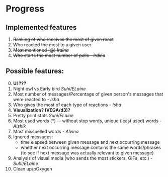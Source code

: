 # Progress

## Implemented features
1. ~~Ranking of who receives the most of given react~~
2. ~~Who reacted the most to a given user~~
3. ~~Most mentioned (@) *Irdina*~~
4. ~~Who starts the most number of polls - *Irdina*~~







## Possible features:
0. **UI ???**
1. Night owl vs Early bird *Suhi/ELaine*
2. Most number of messages/Percentage of given person's messages that were reacted to - *Isha*
3. Who gives the most of each type of reactions - *Isha*
4. **Visualization? (VEGA/d3)?**
5. Pretty print stats *Suhi/ELaine*
6. Most used words (*) -- without stop words, unique (least used) words - *Aishik*
7. Most misspelled words - *Alvina*
8. Ignored messages: 
   * time elapsed between given message and next occurring message
   * whether next occurring message contains the same words/phrases (to see if next message was actually relevant to given message)
9. Analysis of visual media (who sends the most stickers, GIFs, etc.) - *Suhi/ELaine*
10. Clean up/pOxygen

